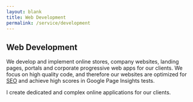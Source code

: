 ```yaml
---
layout: blank
title: Web Development
permalink: /service/development
---
```


## Web Development

We develop and implement online stores, company websites, landing pages, portals and corporate progressive web apps for our clients. We focus on high quality code, and therefore our websites are optimized for [SEO](/service/seo) and achieve high scores in Google Page Insights tests.

I create dedicated and complex online applications for our clients.

